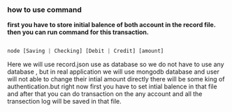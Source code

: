 ### how to use command

__first you have to store initial balence of both account in the record file.
then you can run command for this transaction.__


```js

node [Saving | Checking] [Debit | Credit] [amount] 

```


 Here we will use record.json use as database so we do not have to use any database , but in real application we will use mongodb database and user will not able to change their intial amount directly there will be some king of authentication.but right now first you have to set intial balence in that file and after that you can do transaction on the any account and all the transection log will be saved in that file.
